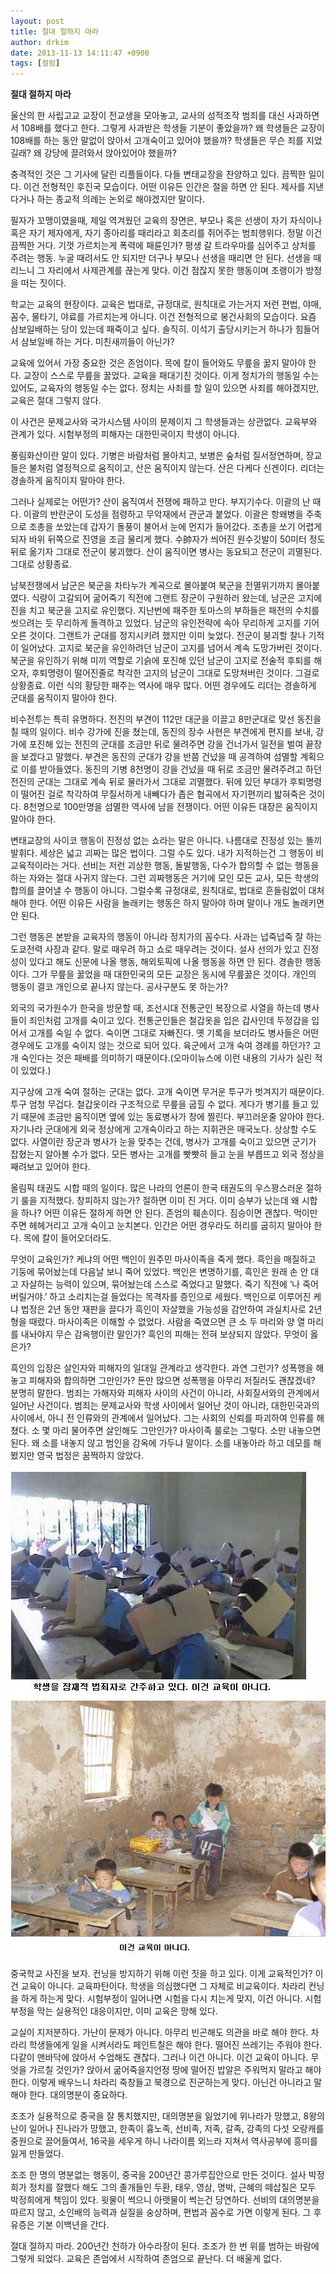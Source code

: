 ```yaml
---
layout: post
title: 절대 절하지 마라
author: drkim
date: 2013-11-13 14:11:47 +0900
tags: [컬럼]
---
```

**절대 절하지 마라**

  


울산의 한 사립고교 교장이 전교생을 모아놓고, 교사의 성적조작 범죄를 대신 사과하면서 108배를 했다고 한다. 그렇게 사과받은 학생들 기분이 좋았을까? 왜 학생들은 교장이 108배를 하는 동안 말없이 앉아서 고개숙이고 있어야 했을까? 학생들은 무슨 죄를 지었길래? 왜 강당에 끌려와서 앉아있어야 했을까? 

  


충격적인 것은 그 기사에 달린 리플들이다. 다들 변태교장을 찬양하고 있다. 끔찍한 일이다. 이건 전형적인 후진국 모습이다. 어떤 이유든 인간은 절을 하면 안 된다. 제사를 지낸다거나 하는 종교적 의례는 논외로 해야겠지만 말이다. 

  


필자가 꼬맹이였을때, 제일 역겨웠던 교육의 장면은, 부모나 혹은 선생이 자기 자식이나 혹은 자기 제자에게, 자기 종아리를 때리라고 회초리를 쥐어주는 범죄행위다. 정말 이건 끔찍한 거다. 기껏 가르치는게 폭력에 패륜인가? 평생 갈 트라우마를 심어주고 상처를 주려는 행동. 누굴 때려서도 안 되지만 더구나 부모나 선생을 때리면 안 된다. 선생을 때리느니 그 자리에서 사제관계를 끊는게 맞다. 이건 점잖지 못한 행동이며 초랭이가 방정을 떠는 짓이다. 

  


학교는 교육의 현장이다. 교육은 법대로, 규정대로, 원칙대로 가는거지 저런 편법, 야매, 꼼수, 물타기, 야료를 가르치는게 아니다. 이건 전형적으로 봉건사회의 모습이다. 요즘 삼보일배하는 당이 있는데 패죽이고 싶다. 솔직히. 이석기 출당시키는거 하나가 힘들어서 삼보일배 하는 거다. 미친새끼들이 아닌가? 

  


교육에 있어서 가장 중요한 것은 존엄이다. 목에 칼이 들어와도 무릎을 꿇지 말아야 한다. 교장이 스스로 무릎을 꿇었다. 교육을 패대기친 것이다. 이게 정치가의 행동일 수는 있어도, 교육자의 행동일 수는 없다. 정치는 사죄를 할 일이 있으면 사죄를 해야겠지만, 교육은 절대 그렇지 않다. 

  


이 사건은 문제교사와 국가시스템 사이의 문제이지 그 학생들과는 상관없다. 교육부와 관계가 있다. 시험부정의 피해자는 대한민국이지 학생이 아니다. 

  


풍림화산이란 말이 있다. 기병은 바람처럼 몰아치고, 보병은 숲처럼 질서정연하며, 장교들은 불처럼 열정적으로 움직이고, 산은 움직이지 않는다. 산은 다케다 신겐이다. 리더는 경솔하게 움직이지 말아야 한다. 

  


그러나 실제로는 어떤가? 산이 움직여서 전쟁에 패하고 만다. 부지기수다. 이괄의 난 때다. 이괄의 반란군이 도성을 점령하고 무악재에서 관군과 붙었다. 이괄은 항왜병을 주축으로 조총을 쏘았는데 갑자기 돌풍이 불어서 눈에 먼지가 들어갔다. 조총을 쏘기 어렵게 되자 바위 뒤쪽으로 진영을 조금 물리게 했다. 수帥자가 씌어진 원수깃발이 50미터 정도 뒤로 옮기자 그대로 전군이 붕괴했다. 산이 움직이면 병사는 동요되고 전군이 괴멸된다. 그대로 상황종료. 

  


남북전쟁에서 남군은 북군을 차타누가 계곡으로 몰아붙여 북군을 전멸위기까지 몰아붙였다. 식량이 고갈되어 굶어죽기 직전에 그랜트 장군이 구원하러 왔는데, 남군은 고지에 진을 치고 북군을 고지로 유인했다. 지난번에 패주한 토마스의 부하들은 패전의 수치를 씻으려는 듯 무리하게 돌격하고 있었다. 남군의 유인전략에 속아 무리하게 고지를 기어오른 것이다. 그랜트가 군대를 정지시키려 했지만 이미 늦었다. 전군이 붕괴할 찰나 기적이 일어났다. 고지로 북군을 유인하려던 남군이 고지를 넘어서 계속 도망가버린 것이다. 북군을 유인하기 위해 미끼 역할로 기슭에 포진해 있던 남군이 고지로 전술적 후퇴를 해오자, 후퇴명령이 떨어진줄로 착각한 고지의 남군이 그대로 도망쳐버린 것이다. 그걸로 상황종료. 이런 식의 황당한 패주는 역사에 매우 많다. 어떤 경우에도 리더는 경솔하게 군대를 움직이지 말아야 한다. 

  


비수전투는 특히 유명하다. 전진의 부견이 112만 대군을 이끌고 8만군대로 맞선 동진을 칠 때의 일이다. 비수 강가에 진을 쳤는데, 동진의 장수 사현은 부견에게 편지를 보내, 강가에 포진해 있는 전진의 군대를 조금만 뒤로 물려주면 강을 건너가서 일전을 벌여 끝장을 보겠다고 말했다. 부견은 동진의 군대가 강을 반쯤 건넜을 때 공격하여 섬멸할 계획으로 이를 받아들였다. 동진의 기병 8천명이 강을 건넜을 때 뒤로 조금만 물려주려고 하던 전진의 군대는 그대로 계속 뒤로 물러가서 그대로 괴멸했다. 뒤에 있던 부대가 후퇴명령이 떨어진 걸로 착각하여 무질서하게 내빼다가 좁은 협곡에서 자기편끼리 밟혀죽은 것이다. 8천명으로 100만명을 섬멸한 역사에 남을 전쟁이다. 어떤 이유든 대장은 움직이지 말아야 한다. 

  


변태교장의 사이코 행동이 진정성 없는 쇼라는 말은 아니다. 나름대로 진정성 있는 똘끼발휘다. 세상은 넓고 괴짜는 많은 법이다. 그럴 수도 있다. 내가 지적하는건 그 행동이 비교육적이라는 거다. 선비는 저런 괴상한 행동, 돌발행동, 다수가 합의할 수 없는 행동을 하는 자와는 절대 사귀지 않는다. 그런 괴짜행동은 거기에 모인 모든 교사, 모든 학생의 합의를 끌어낼 수 행동이 아니다. 그럴수록 규정대로, 원칙대로, 법대로 흔들림없이 대처해야 한다. 어떤 이유든 사람을 놀래키는 행동은 하지 말아야 하며 말이나 개도 놀래키면 안 된다. 

  


그런 행동은 본받을 교육자의 행동이 아니라 정치가의 꼼수다. 사과는 넙죽넙죽 잘 하는 도쿄전력 사장과 같다. 말로 때우려 하고 쇼로 때우려는 것이다. 설사 선의가 있고 진정성이 있다고 해도 신문에 나올 행동, 해외토픽에 나올 행동을 하면 안 된다. 경솔한 행동이다. 그가 무릎을 꿇었을 때 대한민국의 모든 교장은 동시에 무릎꿇은 것이다. 개인의 행동이 결코 개인으로 끝나지 않는다. 공사구분도 못 하는가?

  


외국의 국가원수가 한국을 방문할 때, 조선시대 전통군인 복장으로 사열을 하는데 병사들이 죄인처럼 고개를 숙이고 있다. 전통군인들은 철갑옷을 입은 갑사인데 두정갑을 입어서 고개를 숙일 수 없다. 숙이면 그대로 자빠진다. 옛 기록을 보더라도 병사들은 어떤 경우에도 고개를 숙이지 않는 것으로 되어 있다. 육군에서 고개 숙여 경례를 하던가? 고개 숙인다는 것은 패배를 의미하기 때문이다.(오마이뉴스에 이런 내용의 기사가 실린 적이 있었다.)

  


지구상에 고개 숙여 절하는 군대는 없다. 고개 숙이면 무거운 투구가 벗겨지기 때문이다. 투구 엄청 무겁다. 철갑옷이라 구조적으로 무릎을 굽힐 수 없다. 게다가 병기를 들고 있기 때문에 조금만 움직이면 옆에 있는 동료병사가 창에 찔린다. 부끄러운줄 알아야 한다. 자기나라 군대에게 외국 정상에게 고개숙이라고 하는 지휘관은 매국노다. 상상할 수도 없다. 사열이란 장군과 병사가 눈을 맞추는 건데, 병사가 고개를 숙이고 있으면 군기가 잡혔는지 알아볼 수가 없다. 모든 병사는 고개를 빳빳히 들고 눈을 부릅뜨고 외국 정상을 째려보고 있어야 한다.

  


올림픽 태권도 시합 때의 일이다. 많은 나라의 언론이 한국 태권도의 우스꽝스러운 절하기 룰을 지적했다. 창피하지 않는가? 절하면 이미 진 거다. 이미 승부가 났는데 왜 시합을 하나? 어떤 이유든 절하게 하면 안 된다. 존엄의 훼손이다. 짐승이면 괜찮다. 먹이만 주면 헤헤거리고 고개 숙이고 눈치본다. 인간은 어떤 경우라도 허리를 굽히지 말아야 한다. 목에 칼이 들어오더라도. 

  


무엇이 교육인가? 케냐의 어떤 백인이 원주민 마사이족을 죽게 했다. 흑인을 매질하고 기둥에 묶어놨는데 다음날 보니 죽어 있었다. 백인은 변명하기를, 흑인은 원래 손 안 대고 자살하는 능력이 있으며, 묶어놨는데 스스로 죽었다고 말했다. 죽기 직전에 ‘나 죽어버릴거야.’ 하고 소리치는걸 들었다는 목격자를 증인으로 세웠다. 백인으로 이루어진 케냐 법정은 2년 동안 재판을 끌다가 흑인이 자살했을 가능성을 감안하여 과실치사로 2년형을 때렸다. 마사이족은 이해할 수 없었다. 사람을 죽였으면 큰 소 두 마리와 양 열 마리를 내놔야지 무슨 감옥행이란 말인가? 흑인의 피해는 전혀 보상되지 않았다. 무엇이 옳은가? 

  


흑인의 입장은 살인자와 피해자의 일대일 관계라고 생각한다. 과연 그런가? 성폭행을 해놓고 피해자와 합의하면 그만인가? 돈만 많으면 성폭행을 아무리 저질러도 괜찮겠네? 분명히 말한다. 범죄는 가해자와 피해자 사이의 사건이 아니라, 사회질서와의 관계에서 일어난 사건이다. 범죄는 문제교사와 학생 사이에서 일어난 것이 아니라, 대한민국과의 사이에서, 아니 전 인류와의 관계에서 일어났다. 그는 사회의 신뢰를 파괴하여 인류를 해쳤다. 소 몇 마리 물어주면 살인해도 그만인가? 마사이족 룰로는 그렇다. 소만 내놓으면 된다. 왜 소를 내놓지 않고 범인을 감옥에 가두냐 말이다. 소를 내놓아라 하고 데모를 해봤지만 영국 법정은 꿈쩍하지 않았다. 

  



![](/files/attach/images/199/028/410/1.JPG)![](/files/attach/images/199/028/410/2.JPG)   


  


중국학교 사진을 보자. 컨닝을 방지하기 위해 이런 짓을 하고 있다. 이게 교육적인가? 이건 교육이 아니다. 교육파탄이다. 학생을 의심했다면 그 자체로 비교육이다. 차라리 컨닝을 하게 하는게 맞다. 시험부정이 일어나면 시험을 다시 치는게 맞지, 이건 아니다. 시험부정을 막는 실용적인 대응이지만, 이미 교육은 망해 있다. 

  


교실이 지저분하다. 가난이 문제가 아니다. 아무리 빈곤해도 의관을 바로 해야 한다. 차라리 학생들에게 일을 시켜서라도 페인트칠은 해야 한다. 떨어진 쓰레기는 주워야 한다. 다같이 맨바닥에 앉아서 수업해도 괜찮다. 그러나 이건 아니다. 이건 교육이 아니다. 무엇을 가르칠 것인가? 앉아서 굶어죽을지언정 땅에 떨어진 밥알은 주워먹지 말라고 해야 한다. 이렇게 배우느니 차라리 죽창들고 북경으로 진군하는게 맞다. 아닌건 아니라고 말해야 한다. 대의명분이 중요하다. 

  


조조가 실용적으로 중국을 잘 통치했지만, 대의명분을 잃었기에 위나라가 망했고, 8왕의 난이 일어나 진나라가 망했고, 한족이 흉노족, 선비족, 저족, 갈족, 강족의 다섯 오랑캐를 중원으로 끌어들여서, 16국을 세우게 하니 나라이름 외느라 지쳐서 역사공부에 흥미를 잃게 만들었다. 

  


조조 한 명의 명분없는 행동이, 중국을 200년간 콩가루집안으로 만든 것이다. 설사 박정희가 정치를 잘했다 해도 그의 졸개들인 두환, 태우, 영삼, 명박, 근혜의 떼삽질은 모두 박정희에게 책임이 있다. 윗물이 썩으니 아랫물이 썩는건 당연하다. 선비의 대의명분을 따르지 않고, 소인배의 능력과 실질을 숭상하며, 편법과 꼼수로 가면 이렇게 된다. 그 후유증은 기본 이백년을 간다.

  


절대 절하지 마라. 200년간 천하가 아수라장이 된다. 조조가 한 번 위를 범하는 바람에 그렇게 되었다. 교육은 존엄에서 시작하여 존엄으로 끝난다. 더 배울게 없다.